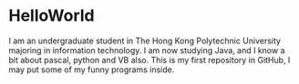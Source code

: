 HelloWorld
==========

I am an undergraduate student in The Hong Kong Polytechnic University majoring in information technology. I am now studying Java,
and I know a bit about pascal, python and VB also.
This is my first repository in GitHub, I may put some of my funny programs inside.
